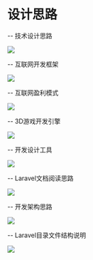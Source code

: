 # 设计思路

-- 技术设计思路

![](../.gitbook/assets/ji-shu-she-ji-si-lu.png)

-- 互联网开发框架

![](../.gitbook/assets/hu-lian-wang-kai-fa-kuang-jia.png)

-- 互联网盈利模式

![](../.gitbook/assets/hu-lian-wang-ying-li-mo-shi.png)

-- 3D游戏开发引擎

![](../.gitbook/assets/3d-you-xi-kai-fa-yin-qing.png)

-- 开发设计工具

![](../.gitbook/assets/kai-fa-she-ji-gong-ju.jpg)

-- Laravel文档阅读思路

![](../.gitbook/assets/laravel-wen-dang-yue-du-si-lu.png)

-- 开发架构思路

![](../.gitbook/assets/kai-fa-jia-gou-si-lu.png)

-- Laravel目录文件结构说明

![](../.gitbook/assets/laravel-mu-lu-wen-jian-jie-gou-shuo-ming.jpg)

